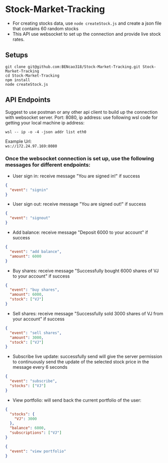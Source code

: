 # Stock-Market-Tracking

- For creating stocks data, use `node createStock.js` and create a json file that contains 60 random stocks
- This API use websocket to set up the connection and provide live stock rates.

## Setups

```
git clone git@github.com:BENcao318/Stock-Market-Tracking.git Stock-Market-Tracking
cd Stock-Market-Tracking
npm install
node createStock.js
```

## API Endpoints

Suggest to use postman or any other api client to build up the connection with websocket server.
Port: 8080, ip address: use following wsl code for getting your local machine ip address:

```
wsl -- ip -o -4 -json addr list eth0
```

Example Url:  
`ws://172.24.97.169:8080`

### Once the websocket connection is set up, use the following messages for different endpoints:

- User sign in: receive message "You are signed in!" if success

```json
{
  "event": "signin"
}
```

- User sign out: receive message "You are signed out!" if success

```json
{
  "event": "signout"
}
```

- Add balance: receive message "Deposit 6000 to your account" if success

```json
{
  "event": "add balance",
  "amount": 6000
}
```

- Buy shares: receive message "Successfully bought 6000 shares of VJ to your account" if success

```json
{
  "event": "buy shares",
  "amount": 6000,
  "stock": ["VJ"]
}
```

- Sell shares: receive message "Successfully sold 3000 shares of VJ from your account" if success

```json
{
  "event": "sell shares",
  "amount": 3000,
  "stock": ["VJ"]
}
```

- Subscribe live update: successfully send will give the server permission to continuously send the update of the selected stock price in the message every 6 seconds

```json
{
  "event": "subscribe",
  "stocks": ["VJ"]
}
```

- View portfolio: will send back the current portfolio of the user:

```json
{
  "stocks": {
    "VJ": 3000
  },
  "balance": 6000,
  "subscriptions": ["VJ"]
}
```

```json
{
  "event": "view portfolio"
}
```
